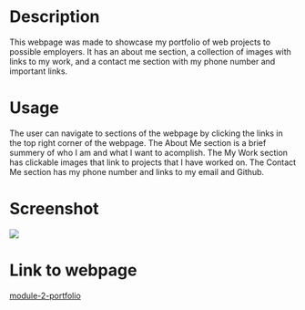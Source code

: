 # Description
This webpage was made to showcase my portfolio of web projects to possible employers.  It has an about me section, a collection of images with links to my work, and a contact me section with my phone number and important links.

# Usage
The user can navigate to sections of the webpage by clicking the links in the top right corner of the webpage.  The About Me section is a brief summery of who I am and what I want to acomplish.  The My Work section has clickable images that link to projects that I have worked on.  The Contact Me section has my phone number and links to my email and Github.

# Screenshot
![](./assets/images/screenshot-mod-2.png)
# Link to webpage

[module-2-portfolio](https://michaeloc1.github.io/module-1-portfolio/)
